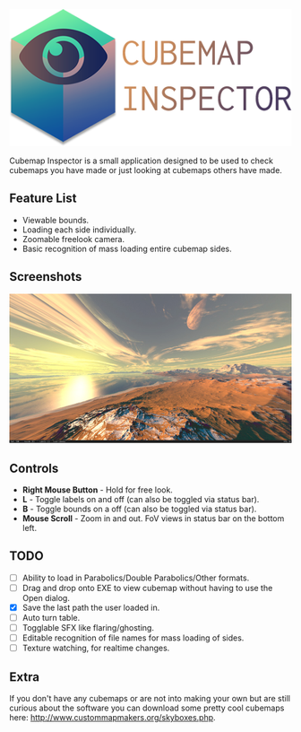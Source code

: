 <p align="center">
	<img src="title.png">
</p>

Cubemap Inspector is a small application designed to be used to check cubemaps you have made or just looking at cubemaps others have made.

## Feature List
- Viewable bounds.
- Loading each side individually.
- Zoomable freelook camera.
- Basic recognition of mass loading entire cubemap sides.

## Screenshots
![Screenshot](screenshot1.jpg)

## Controls
- **Right Mouse Button** - Hold for free look.
- **L** - Toggle labels on and off (can also be toggled via status bar).
- **B** - Toggle bounds on a off (can also be toggled via status bar).
- **Mouse Scroll** - Zoom in and out. FoV views in status bar on the bottom left.

## TODO
- [ ] Ability to load in Parabolics/Double Parabolics/Other formats.
- [ ] Drag and drop onto EXE to view cubemap without having to use the Open dialog.
- [x] Save the last path the user loaded in.
- [ ] Auto turn table.
- [ ] Togglable SFX like flaring/ghosting.
- [ ] Editable recognition of file names for mass loading of sides.
- [ ] Texture watching, for realtime changes.

## Extra
If you don't have any cubemaps or are not into making your own but are still curious about the software you can download some pretty cool cubemaps here: http://www.custommapmakers.org/skyboxes.php.
